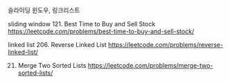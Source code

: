 슬라이딩 윈도우, 링크리스트

sliding window
121. Best Time to Buy and Sell Stock
https://leetcode.com/problems/best-time-to-buy-and-sell-stock/

linked list
206. Reverse Linked List
https://leetcode.com/problems/reverse-linked-list/

21. Merge Two Sorted Lists
https://leetcode.com/problems/merge-two-sorted-lists/
